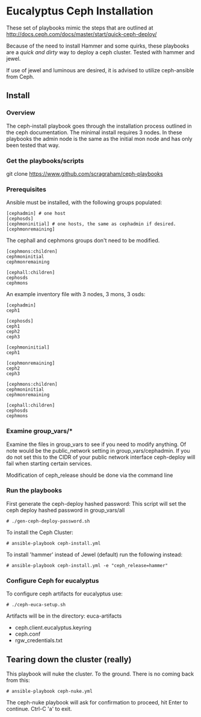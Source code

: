 # Eucalyptus Ceph Installation

These set of playbooks mimic the steps that are outlined at http://docs.ceph.com/docs/master/start/quick-ceph-deploy/

Because of the need to install Hammer and some quirks, these playbooks are a *quick and dirty* way to deploy a ceph cluster. Tested with hammer and jewel.

If use of jewel and luminous are desired, it is advised to utilize ceph-ansible from Ceph. 

## Install

### Overview
The ceph-install playbook goes through the installation process outlined in the ceph documentation.
The minimal install requires 3 nodes. In these playbooks the admin node is the same as the initial mon node and 
has only been tested that way.

### Get the playbooks/scripts
git clone https://www.github.com/scragraham/ceph-playbooks

### Prerequisites
Ansible must be installed, with the following groups populated:

```
[cephadmin] # one host
[cephosds]
[cephmoninitial] # one hosts, the same as cephadmin if desired.
[cephmonremaining]
```

The cephall and cephmons groups don't need to be modified.
```
[cephmons:children]
cephmoninitial
cephmonremaining

[cephall:children]
cephosds
cephmons
```

An example inventory file with 3 nodes, 3 mons, 3 osds:
```
[cephadmin]
ceph1

[cephosds]
ceph1
ceph2
ceph3

[cephmoninitial]
ceph1

[cephmonremaining]
ceph2
ceph3

[cephmons:children]
cephmoninitial
cephmonremaining

[cephall:children]
cephosds
cephmons
```

### Examine group_vars/*

Examine the files in group_vars to see if you need to modify anything. 
Of note would be the public_network setting in group_vars/cephadmin. If you
do not set this to the CIDR of your public network interface ceph-deploy will fail 
when starting certain services.

Modification of ceph_release should be done via the command line

### Run the playbooks

First generate the ceph-deploy hashed password:
This script will set the ceph deploy hashed password in group_vars/all
```
# ./gen-ceph-deploy-password.sh
```

To install the Ceph Cluster:
```
# ansible-playbook ceph-install.yml
```

To install 'hammer' instead of Jewel (default) run the following instead:
```
# ansible-playbook ceph-install.yml -e "ceph_release=hammer"
```

### Configure Ceph for eucalyptus

To configure ceph artifacts for eucalyptus use:
```
# ./ceph-euca-setup.sh
```

Artifacts will be in the directory: euca-artifacts 
 * ceph.client.eucalyptus.keyring 
 * ceph.conf
 * rgw_credentials.txt

## Tearing down the cluster (really)

This playbook will nuke the cluster. To the ground. There is no coming back from this:
```
# ansible-playbook ceph-nuke.yml
```

The ceph-nuke playbook will ask for confirmation to proceed, hit Enter to continue. Ctrl-C 'a' to exit.
